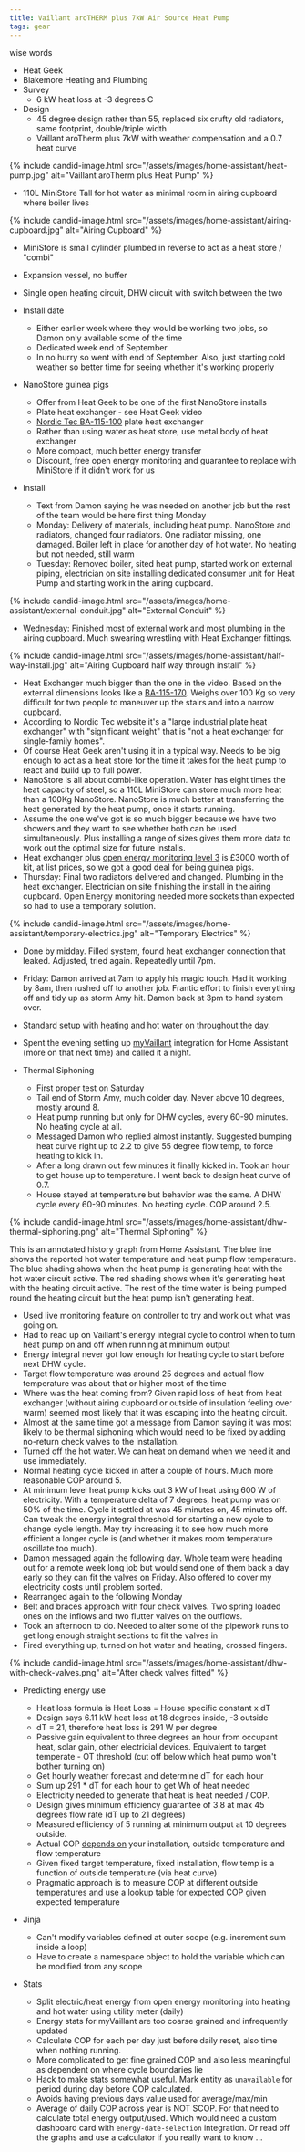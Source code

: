 ```yaml
---
title: Vaillant aroTHERM plus 7kW Air Source Heat Pump
tags: gear
---
```


wise words

* Heat Geek
* Blakemore Heating and Plumbing
* Survey
  * 6 kW heat loss at -3 degrees C
* Design
  * 45 degree design rather than 55, replaced six crufty old radiators, same footprint, double/triple width
  * Vaillant aroTherm plus 7kW with weather compensation and a 0.7 heat curve

{% include candid-image.html src="/assets/images/home-assistant/heat-pump.jpg" alt="Vaillant aroTherm plus Heat Pump" %}

  * 110L MiniStore Tall for hot water as minimal room in airing cupboard where boiler lives

{% include candid-image.html src="/assets/images/home-assistant/airing-cupboard.jpg" alt="Airing Cupboard" %}

  * MiniStore is small cylinder plumbed in reverse to act as a heat store / "combi"
  * Expansion vessel, no buffer
  * Single open heating circuit, DHW circuit with switch between the two
* Install date
  * Either earlier week where they would be working two jobs, so Damon only available some of the time
  * Dedicated week end of September
  * In no hurry so went with end of September. Also, just starting cold weather so better time for seeing whether it's working properly

* NanoStore guinea pigs
  * Offer from Heat Geek to be one of the first NanoStore installs
  * Plate heat exchanger - see Heat Geek video
  * [Nordic Tec BA-115-100](https://nordictec-store.com/ba-115-serie-0115mplate-2-thread-/323-plate-heat-exchanger-nordic-ba-115-100-2-3400kw.html) plate heat exchanger
  * Rather than using water as heat store, use metal body of heat exchanger
  * More compact, much better energy transfer
  * Discount, free open energy monitoring and guarantee to replace with MiniStore if it didn't work for us

* Install
  * Text from Damon saying he was needed on another job but the rest of the team would be here first thing Monday
  * Monday: Delivery of materials, including heat pump. NanoStore and radiators, changed four radiators. One radiator missing, one damaged. Boiler left in place for another day of hot water. No heating but not needed, still warm
  * Tuesday: Removed boiler, sited heat pump, started work on external piping, electrician on site installing dedicated consumer unit for Heat Pump and starting work in the airing cupboard.

{% include candid-image.html src="/assets/images/home-assistant/external-conduit.jpg" alt="External Conduit" %}

  * Wednesday: Finished most of external work and most plumbing in the airing cupboard. Much swearing wrestling with Heat Exchanger fittings. 

{% include candid-image.html src="/assets/images/home-assistant/half-way-install.jpg" alt="Airing Cupboard half way through install" %}

  * Heat Exchanger much bigger than the one in the video. Based on the external dimensions looks like a [BA-115-170](https://nordictec-store.com/ba-115-serie-0115mplate-2-thread-/1472-plate-heat-exchanger-nordic-ba-115-170-25-6300kw.html). Weighs over 100 Kg so very difficult for two people to maneuver up the stairs and into a narrow cupboard.
  * According to Nordic Tec website it's a "large industrial plate heat exchanger" with "significant weight" that is "not a heat exchanger for single-family homes".
  * Of course Heat Geek aren't using it in a typical way. Needs to be big enough to act as a heat store for the time it takes for the heat pump to react and build up to full power.
  * NanoStore is all about combi-like operation. Water has eight times the heat capacity of steel, so a 110L MiniStore can store much more heat than a 100Kg NanoStore. NanoStore is much better at transferring the heat generated by the heat pump, once it starts running. 
  * Assume the one we've got is so much bigger because we have two showers and they want to see whether both can be used simultaneously. Plus installing a range of sizes gives them more data to work out the optimal size for future installs.
  * Heat exchanger plus [open energy monitoring level 3](https://shop.openenergymonitor.com/level-3-heat-pump-monitoring-bundle-emonhp/) is £3000 worth of kit, at list prices, so we got a good deal for being guinea pigs.
  * Thursday: Final two radiators delivered and changed. Plumbing in the heat exchanger. Electrician on site finishing the install in the airing cupboard. Open Energy monitoring needed more sockets than expected so had to use a temporary solution. 

{% include candid-image.html src="/assets/images/home-assistant/temporary-electrics.jpg" alt="Temporary Electrics" %}

  * Done by midday. Filled system, found heat exchanger connection that leaked. Adjusted, tried again. Repeatedly until 7pm.
  * Friday: Damon arrived at 7am to apply his magic touch. Had it working by 8am, then rushed off to another job. Frantic effort to finish everything off and tidy up as storm Amy hit. Damon back at 3pm to hand system over. 
  * Standard setup with heating and hot water on throughout the day.
  * Spent the evening setting up [myVaillant](https://github.com/signalkraft/mypyllant-component) integration for Home Assistant (more on that next time) and called it a night.

* Thermal Siphoning
  * First proper test on Saturday
  * Tail end of Storm Amy, much colder day. Never above 10 degrees, mostly around 8.
  * Heat pump running but only for DHW cycles, every 60-90 minutes. No heating cycle at all. 
  * Messaged Damon who replied almost instantly. Suggested bumping heat curve right up to 2.2 to give 55 degree flow temp, to force heating to kick in.
  * After a long drawn out few minutes it finally kicked in. Took an hour to get house up to temperature. I went back to design heat curve of 0.7.
  * House stayed at temperature but behavior was the same. A DHW cycle every 60-90 minutes. No heating cycle. COP around 2.5. 

{% include candid-image.html src="/assets/images/home-assistant/dhw-thermal-siphoning.png" alt="Thermal Siphoning" %}

This is an annotated history graph from Home Assistant. The blue line shows the reported hot water temperature and heat pump flow temperature. The blue shading shows when the heat pump is generating heat with the hot water circuit active. The red shading shows when it's generating heat with the heating circuit active. The rest of the time water is being pumped round the heating circuit but the heat pump isn't generating heat.

  * Used live monitoring feature on controller to try and work out what was going on.
  * Had to read up on Vaillant's energy integral cycle to control when to turn heat pump on and off when running at minimum output
  * Energy integral never got low enough for heating cycle to start before next DHW cycle.
  * Target flow temperature was around 25 degrees and actual flow temperature was about that or higher most of the time
  * Where was the heat coming from? Given rapid loss of heat from heat exchanger (without airing cupboard or outside of insulation feeling over warm) seemed most likely that it was escaping into the heating circuit.
  * Almost at the same time got a message from Damon saying it was most likely to be thermal siphoning which would need to be fixed by adding no-return check valves to the installation. 
  * Turned off the hot water. We can heat on demand when we need it and use immediately.
  * Normal heating cycle kicked in after a couple of hours. Much more reasonable COP around 5.
  * At minimum level heat pump kicks out 3 kW of heat using 600 W of electricity. With a temperature delta of 7 degrees, heat pump was on 50% of the time. Cycle it settled at was 45 minutes on, 45 minutes off. Can tweak the energy integral threshold for starting a new cycle to change cycle length. May try increasing it to see how much more efficient a longer cycle is (and whether it makes room temperature oscillate too much).
  * Damon messaged again the following day. Whole team were heading out for a remote week long job but would send one of them back a day early so they can fit the valves on Friday. Also offered to cover my electricity costs until problem sorted.
  * Rearranged again to the following Monday
  * Belt and braces approach with four check valves. Two spring loaded ones on the inflows and two flutter valves on the outflows.
  * Took an afternoon to do. Needed to alter some of the pipework runs to get long enough straight sections to fit the valves in
  * Fired everything up, turned on hot water and heating, crossed fingers.
  
{% include candid-image.html src="/assets/images/home-assistant/dhw-with-check-valves.png" alt="After check valves fitted" %}

* Predicting energy use
  * Heat loss formula is Heat Loss = House specific constant x dT
  * Design says 6.11 kW heat loss at 18 degrees inside, -3 outside
  * dT = 21, therefore heat loss is 291 W per degree
  * Passive gain equivalent to three degrees an hour from occupant heat, solar gain, other electricial devices. Equivalent to target temperate - OT threshold (cut off below which heat pump won't bother turning on)
  * Get hourly weather forecast and determine dT for each hour
  * Sum up 291 * dT for each hour to get Wh of heat needed
  * Electricity needed to generate that heat is heat needed / COP. 
  * Design gives minimum efficiency guarantee of 3.8 at max 45 degrees flow rate (dT up to 21 degrees)
  * Measured efficiency of 5 running at minimum output at 10 degrees outside.
  * Actual COP [depends on](https://energy-stats.uk/how-to-measure-vaillant-arotherm-cop/) your installation, outside temperature and flow temperature
  * Given fixed target temperature, fixed installation, flow temp is a function of outside temperature (via heat curve)
  * Pragmatic approach is to measure COP at different outside temperatures and use a lookup table for expected COP given expected temperature

* Jinja
  * Can't modify variables defined at outer scope (e.g. increment sum inside a loop)
  * Have to create a namespace object to hold the variable which can be modified from any scope

* Stats
  * Split electric/heat energy from open energy monitoring into heating and hot water using utility meter (daily)
  * Energy stats for myVaillant are too coarse grained and infrequently updated
  * Calculate COP for each per day just before daily reset, also time when nothing running.
  * More complicated to get fine grained COP and also less meaningful as dependent on where cycle boundaries lie
  * Hack to make stats somewhat useful. Mark entity as `unavailable` for period during day before COP calculated.
  * Avoids having previous days value used for average/max/min
  * Average of daily COP across year is NOT SCOP. For that need to calculate total energy output/used. Which would need a custom dashboard card with `energy-date-selection` integration. Or read off the graphs and use a calculator if you really want to know ...
